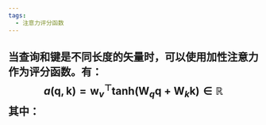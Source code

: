 ```yaml
---
tags:
  - 注意力评分函数
---
```

当查询和键是不同长度的**矢量**时，可以使用加性注意力作为评分函数。有：
$$
a(\mathbf q, \mathbf k) = \mathbf w_v^\top \text{tanh}(\mathbf W_q\mathbf q + \mathbf W_k \mathbf k) \in \mathbb{R}
$$
其中：
-